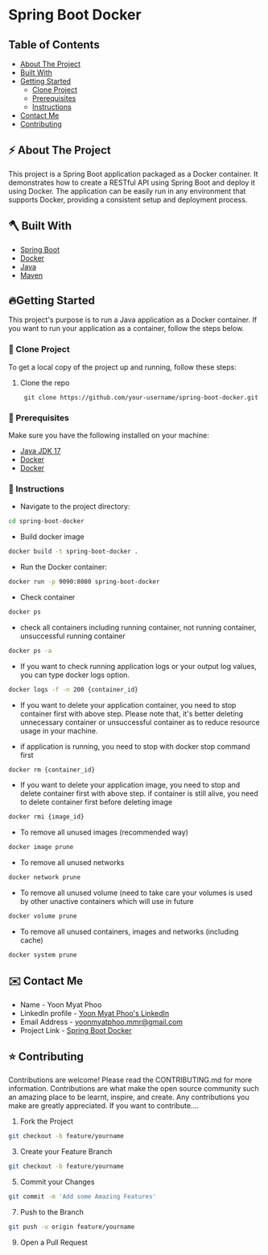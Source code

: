 # Spring Boot Docker

## Table of Contents
- [About The Project](#about-the-project)
- [Built With](#built-with)
- [Getting Started](#getting-started)
  - [Clone Project](#clone-project)
  - [Prerequisites](#prerequisites)
  - [Instructions](#instructions)
- [Contact Me](#contact-me)
- [Contributing](#contributing)

## ⚡️ About The Project
This project is a Spring Boot application packaged as a Docker container. It demonstrates how to create a RESTful API using Spring Boot and deploy it using Docker. The application can be easily run in any environment that supports Docker, providing a consistent setup and deployment process.

## 🪓 Built With
- [Spring Boot](https://spring.io/projects/spring-boot)
- [Docker](https://www.docker.com/)
- [Java](https://www.oracle.com/java/technologies/javase-jdk11-downloads.html)
- [Maven](https://maven.apache.org/)

## 🔥Getting Started
This project's purpose is to run a Java application as a Docker container. If you want to run your application as a container, follow the steps below.

### 🥡 Clone Project
To get a local copy of the project up and running, follow these steps:

1. Clone the repo
   ```
    git clone https://github.com/your-username/spring-boot-docker.git
   
### 🔑 Prerequisites
Make sure you have the following installed on your machine:
- [Java JDK 17](https://www.oracle.com/java/technologies/downloads/)
- [Docker](https://www.docker.com/)
- [Docker](https://maven.apache.org/download.cgi)

  
### 📝 Instructions
* Navigate to the project directory:
```sh
cd spring-boot-docker
```

* Build docker image
```sh
docker build -t spring-boot-docker .
```

* Run the Docker container:
```sh
docker run -p 9090:8080 spring-boot-docker
```

* Check container
```sh
docker ps
```

* check all containers including running container, not running container, unsuccessful running container
```sh
docker ps -a
```

* If you want to check running application logs or your output log values, you can type docker logs option.
```sh
docker logs -f -n 200 {container_id}
```

* If you want to delete your application container, you need to stop container first with above step.
  Please note that, it's better deleting unnecessary container or unsuccessful container as to reduce resource usage in your machine.

* if application is running, you need to stop with docker stop command first
```sh
docker rm {container_id}
```

* If you want to delete your application image, you need to stop and delete container first with above step.
  if container is still alive, you need to delete container first before deleting image
```sh
docker rmi {image_id}
```

* To remove all unused images (recommended way)
```sh
docker image prune
```

* To remove all unused networks
```sh
docker network prune
```

* To remove all unused volume (need to take care your volumes is used by other unactive containers which will use in future
```sh
docker volume prune
```

* To remove all unused containers, images and networks (including cache)
```sh
docker system prune
```


## ✉️ Contact Me
* Name - Yoon Myat Phoo 
* LinkedIn profile - [Yoon Myat Phoo's LinkedIn](https://www.linkedin.com/in/yoon-myat-phoo-9b32531b7/)
* Email Address - yoonmyatphoo.mmr@gmail.com
* Project Link - [Spring Boot Docker](https://github.com/yoonmyatphoo-mmr/spring-boot-docker)


## ⭐ Contributing
Contributions are welcome! Please read the CONTRIBUTING.md for more information.
Contributions are what make the open source community such an amazing place to be learnt, inspire, and create. Any contributions you make are greatly appreciated.
If you want to contribute....

1. Fork the Project
```sh
git checkout -b feature/yourname
```

3. Create your Feature Branch
```sh
git checkout -b feature/yourname
```

5. Commit your Changes
```sh
git commit -m 'Add some Amazing Features'
```

7. Push to the Branch
```sh
git push -u origin feature/yourname
```

9. Open a Pull Request




